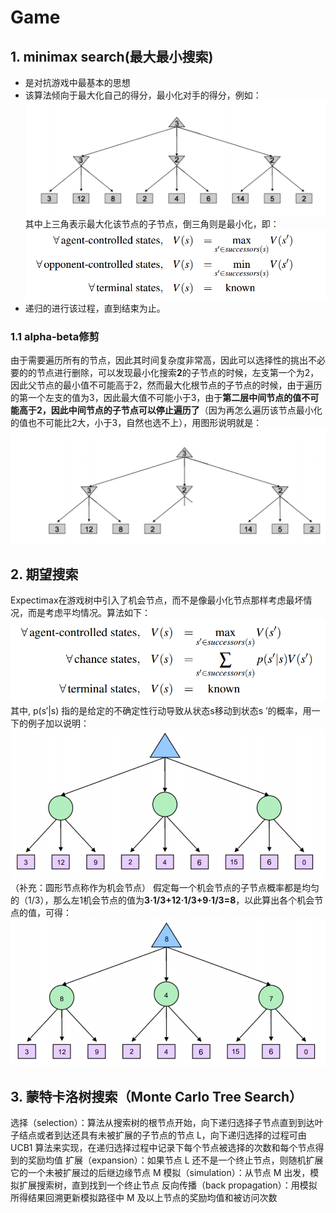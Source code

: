 # Game
## 1. minimax search(最大最小搜索)
- 是对抗游戏中最基本的思想
- 该算法倾向于最大化自己的得分，最小化对手的得分，例如：
  ![alt text](image.png)
  其中上三角表示最大化该节点的子节点，倒三角则是最小化，即：
  ![alt text](image-1.png)
- 递归的进行该过程，直到结束为止。
### 1.1 alpha-beta修剪
由于需要遍历所有的节点，因此其时间复杂度非常高，因此可以选择性的挑出不必要的的节点进行删除，可以发现最小化搜索**2**的子节点的时候，左支第一个为2，因此父节点的最小值不可能高于2，然而最大化根节点的子节点的时候，由于遍历的第一个左支的值为3，因此最大值不可能小于3，由于**第二层中间节点的值不可能高于2，因此中间节点的子节点可以停止遍历了**（因为再怎么遍历该节点最小化的值也不可能比2大，小于3，自然也选不上），用图形说明就是：
![alt text](image-2.png)
## 2. 期望搜索
Expectimax在游戏树中引入了机会节点，而不是像最小化节点那样考虑最坏情况，而是考虑平均情况。算法如下：
![alt text](image-3.png)
其中, p(s′|s) 指的是给定的不确定性行动导致从状态s移动到状态s ’的概率，用一下的例子加以说明：
![alt text](image-4.png)
（补充：圆形节点称作为机会节点）
假定每一个机会节点的子节点概率都是均匀的（1/3），那么左1机会节点的值为**3·1/3+12·1/3+9·1/3=8**，以此算出各个机会节点的值，可得：
![alt text](image-6.png)
## 3. 蒙特卡洛树搜索（Monte Carlo Tree Search）
选择（selection）：算法从搜索树的根节点开始，向下递归选择子节点直到到达叶子结点或者到达还具有未被扩展的子节点的节点 L，向下递归选择的过程可由 UCB1 算法来实现，在递归选择过程中记录下每个节点被选择的次数和每个节点得到的奖励均值
扩展（expansion）：如果节点 L 还不是一个终止节点，则随机扩展它的一个未被扩展过的后继边缘节点 M
模拟（simulation）：从节点 M 出发，模拟扩展搜索树，直到找到一个终止节点
反向传播（back propagation）：用模拟所得结果回溯更新模拟路径中 M 及以上节点的奖励均值和被访问次数
